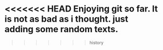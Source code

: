 <<<<<<< HEAD
Enjoying git so far. It is not as bad as i thought. just adding some random texts.
=======
>>>>>>> history
